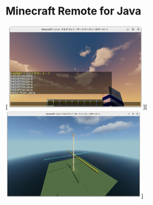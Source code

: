 # Minecraft Remote for Java

[<img src="./images/hello.png" width="360">][<img src="./images/flat.png" width="360">]
